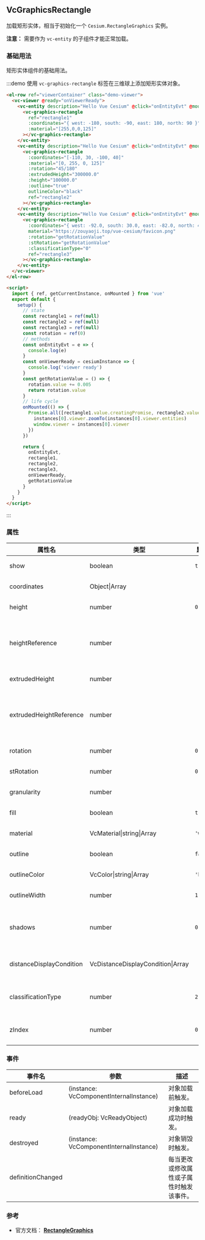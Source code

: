 ## VcGraphicsRectangle

加载矩形实体，相当于初始化一个 `Cesium.RectangleGraphics` 实例。

**注意：** 需要作为 `vc-entity` 的子组件才能正常加载。

### 基础用法

矩形实体组件的基础用法。

:::demo 使用 `vc-graphics-rectangle` 标签在三维球上添加矩形实体对象。

```html
<el-row ref="viewerContainer" class="demo-viewer">
  <vc-viewer @ready="onViewerReady">
    <vc-entity description="Hello Vue Cesium" @click="onEntityEvt" @mouseover="onEntityEvt" @mouseout="onEntityEvt">
      <vc-graphics-rectangle
        ref="rectangle1"
        :coordinates="{ west: -180, south: -90, east: 180, north: 90 }"
        :material="[255,0,0,125]"
      ></vc-graphics-rectangle>
    </vc-entity>
    <vc-entity description="Hello Vue Cesium" @click="onEntityEvt" @mouseover="onEntityEvt" @mouseout="onEntityEvt">
      <vc-graphics-rectangle
        :coordinates="[-110, 30, -100, 40]"
        :material="[0, 255, 0, 125]"
        :rotation="45/180"
        :extrudedHeight="300000.0"
        :height="100000.0"
        :outline="true"
        outlineColor="black"
        ref="rectangle2"
      ></vc-graphics-rectangle>
    </vc-entity>
    <vc-entity description="Hello Vue Cesium" @click="onEntityEvt" @mouseover="onEntityEvt" @mouseout="onEntityEvt">
      <vc-graphics-rectangle
        :coordinates="{ west: -92.0, south: 30.0, east: -82.0, north: 40.0 }"
        material="https://zouyaoji.top/vue-cesium/favicon.png"
        :rotation="getRotationValue"
        :stRotation="getRotationValue"
        :classificationType="0"
        ref="rectangle3"
      ></vc-graphics-rectangle>
    </vc-entity>
  </vc-viewer>
</el-row>

<script>
  import { ref, getCurrentInstance, onMounted } from 'vue'
  export default {
    setup() {
      // state
      const rectangle1 = ref(null)
      const rectangle2 = ref(null)
      const rectangle3 = ref(null)
      const rotation = ref(0)
      // methods
      const onEntityEvt = e => {
        console.log(e)
      }
      const onViewerReady = cesiumInstance => {
        console.log('viewer ready')
      }
      const getRotationValue = () => {
        rotation.value += 0.005
        return rotation.value
      }
      // life cycle
      onMounted(() => {
        Promise.all([rectangle1.value.creatingPromise, rectangle2.value.creatingPromise, rectangle3.value.creatingPromise]).then(instances => {
          instances[0].viewer.zoomTo(instances[0].viewer.entities)
          window.viewer = instances[0].viewer
        })
      })

      return {
        onEntityEvt,
        rectangle1,
        rectangle2,
        rectangle3,
        onViewerReady,
        getRotationValue
      }
    }
  }
</script>
```

:::

### 属性

<!-- prettier-ignore -->
| 属性名 | 类型 | 默认值 | 描述 | 可选值 |
| ------ | --- | ------ | --- | ----  |
| show | boolean | `true` | `optional` 指定 rectangle 是否显示。 |
| coordinates | Object\|Array | | `optional` 指定 rectangle 的 Rectangle 属性。 |
| height | number | `0` | `optional` 指定 rectangle 高度。 |
| heightReference | number | | `optional` 指定 rectangle 高度模式。 **NONE: 0, CLAMP_TO_GROUND: 1, RELATIVE_TO_GROUND: 2**|0/1/2|
| extrudedHeight | number | | `optional` 指定 rectangle 拉伸高度。 |
| extrudedHeightReference | number | | `optional` 指定 rectangle 拉伸高度模式。 **NONE: 0, CLAMP_TO_GROUND: 1, RELATIVE_TO_GROUND: 2**|0/1/2|
| rotation | number | `0.0` | `optional` 指定 rectangle 按正北顺时针的旋转角。 |
| stRotation | number | `0.0` | `optional` 指定 rectangle 按正北逆时针旋转纹理。 |
| granularity | number | | `optional` 指定每个经纬度之间的采样粒度。 |
| fill | boolean | `true` | `optional` 指定 rectangle 是否填充材质。 |
| material | VcMaterial\|string\|Array | `'white'` | `optional` 指定 rectangle 材质。 |
| outline | boolean | `false` | `optional` 指定 rectangle 是否绘制轮廓线。 |
| outlineColor | VcColor\|string\|Array | `'black'` | `optional` 指定 rectangle 轮廓线颜色。 |
| outlineWidth | number | `1.0` | `optional` 指定 rectangle 轮廓线宽度。 |
| shadows | number | `0` | `optional` 指定 rectangle 是否投射或接收阴影。 **DISABLED: 0, ENABLED: 1, CAST_ONLY: 2, RECEIVE_ONLY: 3**|0/1/2/3|
| distanceDisplayCondition | VcDistanceDisplayCondition\|Array | | `optional` 指定 rectangle 随相机距离改变是否显示参数。 |
| classificationType | number | `2` | `optional` 指定 rectangle 贴对象模式 。 **TERRAIN: 0, CESIUM_3D_TILE: 1, BOTH: 2**|0/1/2|
| zIndex | number | `0` | `optional` 指定 rectangle 顺序，没设置高度和拉伸高度时有效。 |

### 事件

| 事件名            | 参数                                    | 描述                                     |
| ----------------- | --------------------------------------- | ---------------------------------------- |
| beforeLoad        | (instance: VcComponentInternalInstance) | 对象加载前触发。                         |
| ready             | (readyObj: VcReadyObject)               | 对象加载成功时触发。                     |
| destroyed         | (instance: VcComponentInternalInstance) | 对象销毁时触发。                         |
| definitionChanged |                                         | 每当更改或修改属性或子属性时触发该事件。 |

### 参考

- 官方文档： **[RectangleGraphics](https://cesium.com/docs/cesiumjs-ref-doc/RectangleGraphics.html)**

